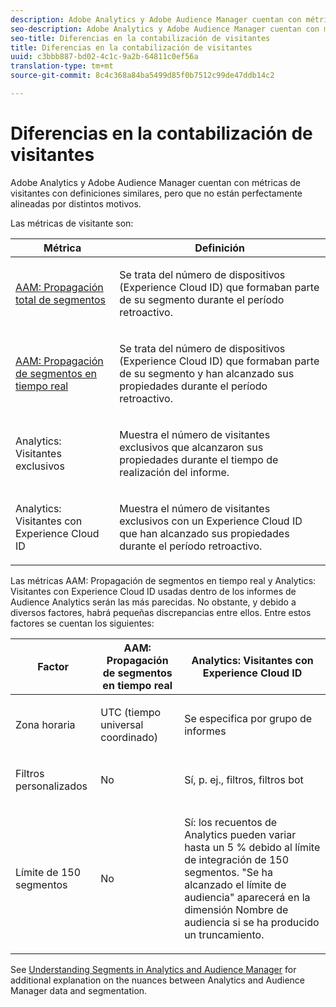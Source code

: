 ```yaml
---
description: Adobe Analytics y Adobe Audience Manager cuentan con métricas de visitantes con definiciones similares, pero que no están perfectamente alineadas por distintos motivos.
seo-description: Adobe Analytics y Adobe Audience Manager cuentan con métricas de visitantes con definiciones similares, pero que no están perfectamente alineadas por distintos motivos.
seo-title: Diferencias en la contabilización de visitantes
title: Diferencias en la contabilización de visitantes
uuid: c3bbb887-bd02-4c1c-9a2b-64811c0ef56a
translation-type: tm+mt
source-git-commit: 8c4c368a84ba5499d85f0b7512c99de47ddb14c2

---
```



# Diferencias en la contabilización de visitantes

Adobe Analytics y Adobe Audience Manager cuentan con métricas de visitantes con definiciones similares, pero que no están perfectamente alineadas por distintos motivos.

Las métricas de visitante son:

<table id="table_F9FE107A89934C3B854C55D7D76AC6E8"> 
 <thead> 
  <tr> 
   <th colname="col2" class="entry"> Métrica </th> 
   <th colname="col3" class="entry"> Definición </th> 
  </tr>
 </thead>
 <tbody> 
  <tr> 
   <td colname="col2"> <p><a href="https://marketing.adobe.com/resources/help/en_US/aam/segment-builder-data.html"  > AAM: Propagación total de segmentos</a> </p> </td> 
   <td colname="col3"> <p>Se trata del número de dispositivos (Experience Cloud ID) que formaban parte de su segmento durante el período retroactivo. </p> </td> 
  </tr> 
  <tr> 
   <td colname="col2"> <p><a href="https://marketing.adobe.com/resources/help/en_US/aam/segment-builder-data.html"  > AAM: Propagación de segmentos en tiempo real</a> </p> </td> 
   <td colname="col3"> <p>Se trata del número de dispositivos (Experience Cloud ID) que formaban parte de su segmento y han alcanzado sus propiedades durante el período retroactivo. </p> </td> 
  </tr> 
  <tr> 
   <td colname="col2"> <p>Analytics: Visitantes exclusivos </p> </td> 
   <td colname="col3"> <p>Muestra el número de visitantes exclusivos que alcanzaron sus propiedades durante el tiempo de realización del informe. </p> </td> 
  </tr> 
  <tr> 
   <td colname="col2"> <p>Analytics: Visitantes con Experience Cloud ID </p> </td> 
   <td colname="col3"> <p>Muestra el número de visitantes exclusivos con un Experience Cloud ID que han alcanzado sus propiedades durante el período retroactivo. </p> </td> 
  </tr> 
 </tbody> 
</table>

Las métricas AAM: Propagación de segmentos en tiempo real y Analytics: Visitantes con Experience Cloud ID usadas dentro de los informes de Audience Analytics serán las más parecidas. No obstante, y debido a diversos factores, habrá pequeñas discrepancias entre ellos. Entre estos factores se cuentan los siguientes:

<table id="table_A391B37CC077456F8BB83BAA3C640EF6"> 
 <thead> 
  <tr> 
   <th colname="col1" class="entry"> Factor </th> 
   <th colname="col2" class="entry"> AAM: Propagación de segmentos en tiempo real </th> 
   <th colname="col3" class="entry"> Analytics: Visitantes con Experience Cloud ID </th> 
  </tr>
 </thead>
 <tbody> 
  <tr> 
   <td colname="col1"> <p>Zona horaria </p> </td> 
   <td colname="col2"> <p>UTC (tiempo universal coordinado) </p> </td> 
   <td colname="col3"> <p>Se especifica por grupo de informes </p> </td> 
  </tr> 
  <tr> 
   <td colname="col1"> <p>Filtros personalizados </p> </td> 
   <td colname="col2"> <p>No </p> </td> 
   <td colname="col3"> <p>Sí, p. ej., filtros, filtros bot </p> </td> 
  </tr> 
  <tr> 
   <td colname="col1"> <p>Límite de 150 segmentos </p> </td> 
   <td colname="col2"> <p>No </p> </td> 
   <td colname="col3"> <p>Sí: los recuentos de Analytics pueden variar hasta un 5 % debido al límite de integración de 150 segmentos. "Se ha alcanzado el límite de audiencia" aparecerá en la dimensión Nombre de audiencia si se ha producido un truncamiento. </p> </td> 
  </tr> 
 </tbody> 
</table>

See [Understanding Segments in Analytics and Audience Manager](/help/integrate/c-audience-analytics/aam-analytics-segments.md) for additional explanation on the nuances between Analytics and Audience Manager data and segmentation.
